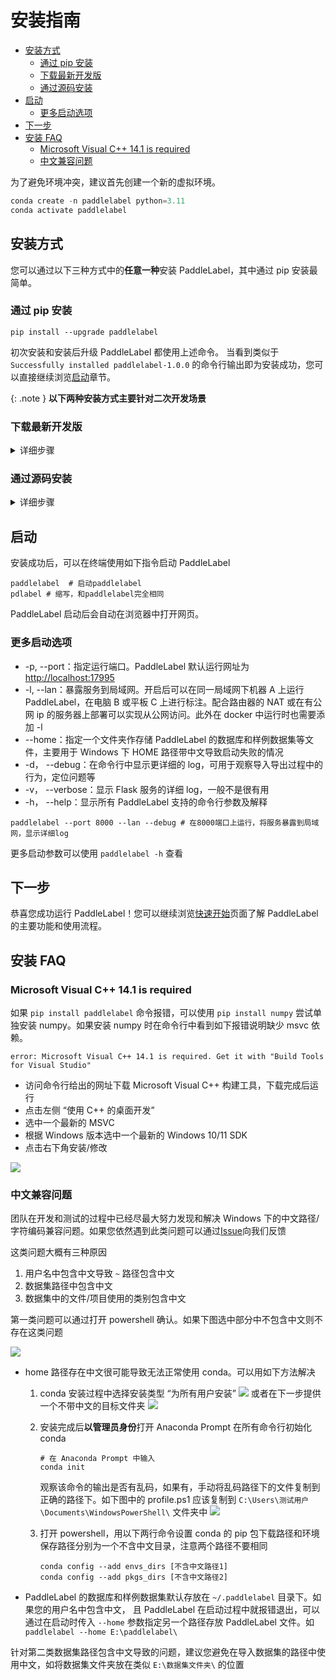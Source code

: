 # 安装指南

<!-- TOC -->

- [安装方式](#%E5%AE%89%E8%A3%85%E6%96%B9%E5%BC%8F)
  - [通过 pip 安装](#%E9%80%9A%E8%BF%87-pip-%E5%AE%89%E8%A3%85)
  - [下载最新开发版](#%E4%B8%8B%E8%BD%BD%E6%9C%80%E6%96%B0%E5%BC%80%E5%8F%91%E7%89%88)
  - [通过源码安装](#%E9%80%9A%E8%BF%87%E6%BA%90%E7%A0%81%E5%AE%89%E8%A3%85)
- [启动](#%E5%90%AF%E5%8A%A8)
  - [更多启动选项](#%E6%9B%B4%E5%A4%9A%E5%90%AF%E5%8A%A8%E9%80%89%E9%A1%B9)
- [下一步](#%E4%B8%8B%E4%B8%80%E6%AD%A5)
- [安装 FAQ](#%E5%AE%89%E8%A3%85-faq)
  - [Microsoft Visual C++ 14.1 is required](#microsoft-visual-c-141-is-required)
  - [中文兼容问题](#%E4%B8%AD%E6%96%87%E5%85%BC%E5%AE%B9%E9%97%AE%E9%A2%98)

<!-- /TOC -->

为了避免环境冲突，建议首先创建一个新的虚拟环境。

```python
conda create -n paddlelabel python=3.11
conda activate paddlelabel
```

## 安装方式

您可以通过以下三种方式中的**任意一种**安装 PaddleLabel，其中通过 pip 安装最简单。

### 通过 pip 安装

```shell
pip install --upgrade paddlelabel
```

初次安装和安装后升级 PaddleLabel 都使用上述命令。
当看到类似于 `Successfully installed paddlelabel-1.0.0` 的命令行输出即为安装成功，您可以直接继续浏览[启动](#%E5%90%AF%E5%8A%A8)章节。

{: .note }
**以下两种安装方式主要针对二次开发场景**

### 下载最新开发版

<details> <summary markdown="span">详细步骤</summary>
每当 PaddleLabel 的代码有更新，项目的 Github Action 脚本都会构建一个反映最新版代码的安装包。这一安装包未经过全面测试，因此很可能存在一些问题，仅推荐为尝试最新版本使用。其中可能修复了一些 pypi 版本中存在的问题，添加了一些新功能或进行了一些性能提升。

安装方式为

<!-- 1. 访问 [Action 执行记录网页](https://github.com/PaddleCV-SIG/PaddleLabel/actions/workflows/build.yml)
2. 选择最上面（最新）的一条记录，点击进入
   ![](/doc/CN/assets/action-1.png)
3. 滑到页面最下方，点击下载 PaddleLabel_built_package 压缩包
   ![1](https://user-images.githubusercontent.com/29757093/201905747-a2b0901c-9331-4a90-b4ae-44c855314810.jpg) -->

1. 从[此链接](https://nightly.link/PaddleCV-SIG/PaddleLabel/workflows/build/develop/PaddleLabel_built_package.zip)下载最新开发版安装包
2. 解压该压缩文件，之后执行

```shell
pip install [解压出的.whl文件名，如 paddlelabel-0.5.0-py3-none-any.whl ]
```

</details>

### 通过源码安装

<details> <summary markdown='span'>详细步骤</summary>
如果使用Windows系统，推荐使用git bash或powershell执行以下命令。

1. 首先将后端代码克隆到本地

```shell
git clone https://github.com/PaddleCV-SIG/PaddleLabel
```

2. 接下来克隆并构建前端，构建前请确保安装了 [Node.js](https://nodejs.org/en/) 和 npm

```shell
git clone https://github.com/PaddleCV-SIG/PaddleLabel-Frontend
cd PaddleLabel-Frontend
npm install --location=global yarn
yarn
yarn run build
```

3. 将构建好的前端部分，`PaddleLabel-Frontend/dist/` 目录下所有文件复制到 `PaddleLabel/paddlelabel/static/` 目录中

```shell
cd ../PaddleLabel/
mkdir paddlelabel/static/
cp -r ../PaddleLabel-Frontend/dist/* paddlelabel/static/
```

4. 安装 PaddleLabel 或不安装直接启动

```shell
# 在PaddleLabel目录下
python setup.py install # 安装PaddleLabel

python -m paddlelabel # 不安装直接启动
```

</details>

## 启动

安装成功后，可以在终端使用如下指令启动 PaddleLabel

```shell
paddlelabel  # 启动paddlelabel
pdlabel # 缩写，和paddlelabel完全相同
```

PaddleLabel 启动后会自动在浏览器中打开网页。

### 更多启动选项

- -p, \-\-port：指定运行端口。PaddleLabel 默认运行网址为[http://localhost:17995](http://localhost:17995)
- -l, \-\-lan：暴露服务到局域网。开启后可以在同一局域网下机器 A 上运行 PaddleLabel，在电脑 B 或平板 C 上进行标注。配合路由器的 NAT 或在有公网 ip 的服务器上部署可以实现从公网访问。此外在 docker 中运行时也需要添加 -l
- \-\-home：指定一个文件夹作存储 PaddleLabel 的数据库和样例数据集等文件，主要用于 Windows 下 HOME 路径带中文导致启动失败的情况
- -d， \-\-debug：在命令行中显示更详细的 log，可用于观察导入导出过程中的行为，定位问题等
- -v， \-\-verbose：显示 Flask 服务的详细 log，一般不是很有用
- -h， \-\-help：显示所有 PaddleLabel 支持的命令行参数及解释

```shell
paddlelabel --port 8000 --lan --debug # 在8000端口上运行，将服务暴露到局域网，显示详细log
```

更多启动参数可以使用 `paddlelabel -h` 查看

## 下一步

恭喜您成功运行 PaddleLabel！您可以继续浏览[快速开始](./quick_start.md)页面了解 PaddleLabel 的主要功能和使用流程。

## 安装 FAQ

<!-- TODO: 折叠，不用标题 -->

<!-- ### Windows 下安装依赖软件

推荐使用 [chocolatey](https://community.chocolatey.org/) 在 Windows 上进行依赖管理。chocolatey 的安装可以参考[官方文档](https://chocolatey.org/install)。一些 PaddleLabel 可能需要的依赖安装命令如下：

```shell
choco install python # python
choco install miniconda3 # miniconda
``` -->

<!-- TODO: 完善这块 -->
<!-- ### Windows 下使用 msys2 运行

如果您在 Windows 中使用 PaddleLabel 时遇到了不容易解决的问题，如无法使用中文路径，可以尝试在 Windows Linux 子系统或 msys2 环境中运行。以下为在 msys2 中运行方法

- 访问 [msys2 官网](https://www.msys2.org/)下载安装 msys2，或使用 [chocolatey](https://chocolatey.org/install) 安装

```shell
choco install msys2
```

- 运行 msys2 msys，安装项目依赖

```shell
pacman -S python
``` -->

### Microsoft Visual C++ 14.1 is required

如果 `pip install paddlelabel` 命令报错，可以使用 `pip install numpy` 尝试单独安装 numpy。如果安装 numpy 时在命令行中看到如下报错说明缺少 msvc 依赖。

```shell
error: Microsoft Visual C++ 14.1 is required. Get it with "Build Tools for Visual Studio"
```

- 访问命令行给出的网址下载 Microsoft Visual C++ 构建工具，下载完成后运行
- 点击左侧 “使用 C++ 的桌面开发”
- 选中一个最新的 MSVC
- 根据 Windows 版本选中一个最新的 Windows 10/11 SDK
- 点击右下角安装/修改

![](/doc/CN/assets/msvc.png)

### 中文兼容问题

团队在开发和测试的过程中已经尽最大努力发现和解决 Windows 下的中文路径/字符编码兼容问题。如果您依然遇到此类问题可以通过[Issue](https://github.com/PaddleCV-SIG/PaddleLabel/issues/new)向我们反馈

这类问题大概有三种原因

1. 用户名中包含中文导致 `~` 路径包含中文
2. 数据集路径中包含中文
3. 数据集中的文件/项目使用的类别包含中文

第一类问题可以通过打开 powershell 确认。如果下图选中部分中不包含中文则不存在这类问题

![](/doc/CN/assets/cn_home.png)

- home 路径存在中文很可能导致无法正常使用 conda。可以用如下方法解决

  1. conda 安装过程中选择安装类型 “为所有用户安装”
     ![](/doc/CN/assets/miniconda_install_type.png)
     或者在下一步提供一个不带中文的目标文件夹
     ![](/doc/CN/assets/miniconda_cn.png)
  2. 安装完成后**以管理员身份**打开 Anaconda Prompt 在所有命令行初始化 conda

     ```shell
     # 在 Anaconda Prompt 中输入
     conda init
     ```

     观察该命令的输出是否有乱码，如果有，手动将乱码路径下的文件复制到正确的路径下。如下图中的 profile.ps1 应该复制到 `C:\Users\测试用户\Documents\WindowsPowerShell\` 文件夹中
     ![](/doc/CN/assets/miniconda_init_cn.png)

  3. 打开 powershell，用以下两行命令设置 conda 的 pip 包下载路径和环境保存路径分别为一个不含中文目录，注意两个路径不要相同
     ```shell
     conda config --add envs_dirs [不含中文路径1]
     conda config --add pkgs_dirs [不含中文路径2]
     ```

- PaddleLabel 的数据库和样例数据集默认存放在 `~/.paddlelabel` 目录下。如果您的用户名中包含中文， 且 PaddleLabel 在启动过程中就报错退出，可以通过在启动时传入 `--home` 参数指定另一个路径存放 PaddleLabel 文件。如 `paddlelabel --home E:\paddlelabel\`

针对第二类数据集路径包含中文导致的问题，建议您避免在导入数据集的路径中使用中文，如将数据集文件夹放在类似 `E:\数据集文件夹\` 的位置
